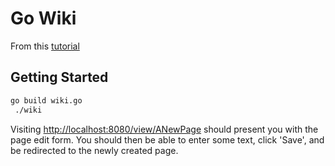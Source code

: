 # Go Wiki

From this [tutorial](https://golang.org/doc/articles/wiki/)

## Getting Started

```bash
go build wiki.go
 ./wiki
```

Visiting [http://localhost:8080/view/ANewPage](http://localhost:8080/view/ANewPage) should present you with the page edit form. You should then be able to enter some text, click 'Save', and be redirected to the newly created page.
